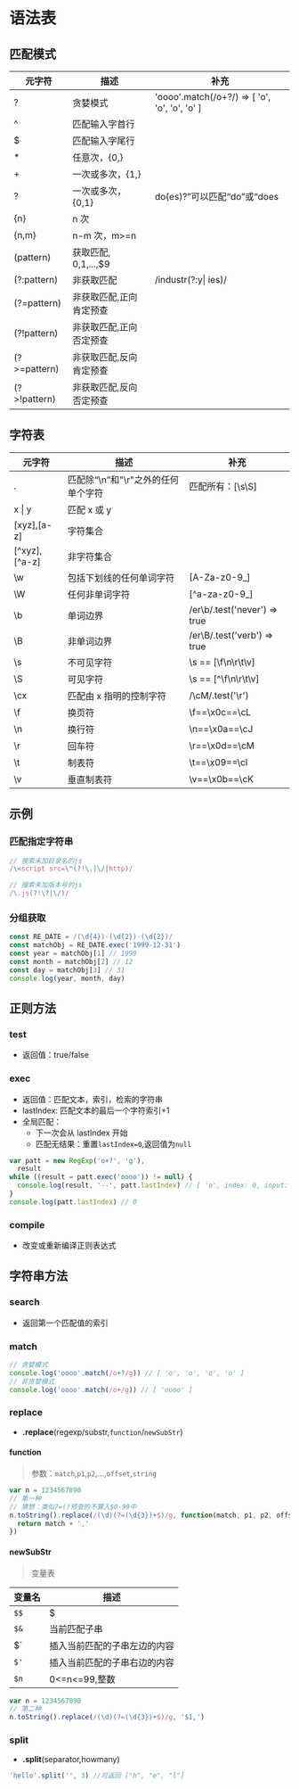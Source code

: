 # 语法表

## 匹配模式

| 元字符       | 描述                    | 补充                                          |
| ------------ | ----------------------- | --------------------------------------------- |
| ?            | 贪婪模式                | 'oooo'.match(/o+?/) => [ 'o', 'o', 'o', 'o' ] |
| ^            | 匹配输入字首行          |                                               |
| \$           | 匹配输入字尾行          |                                               |
| \*           | 任意次，{0,}            |                                               |
| +            | 一次或多次，{1,}        |                                               |
| ?            | 一次或多次，{0,1}       | do(es)?”可以匹配“do”或“does                   |
| {n}          | n 次                    |                                               |
| {n,m}        | n-m 次，m>=n            |                                               |
| (pattern)    | 获取匹配, $0,$1,...,\$9 |                                               |
| (?:pattern)  | 非获取匹配              | /industr(?:y\| ies)/                          |
| (?=pattern)  | 非获取匹配,正向肯定预查 |                                               |
| (?!pattern)  | 非获取匹配,正向否定预查 |                                               |
| (?>=pattern) | 非获取匹配,反向肯定预查 |                                               |
| (?>!pattern) | 非获取匹配,反向否定预查 |                                               |

## 字符表

| 元字符        | 描述                               | 补充                         |
| ------------- | ---------------------------------- | ---------------------------- |
| .             | 匹配除“\n”和"\r"之外的任何单个字符 | 匹配所有：[\s\S]             |
| x \| y        | 匹配 x 或 y                        |                              |
| [xyz],[a-z]   | 字符集合                           |                              |
| [^xyz],[^a-z] | 非字符集合                         |                              |
| \w            | 包括下划线的任何单词字符           | [A-Za-z0-9_]                 |
| \W            | 任何非单词字符                     | [^a-za-z0-9_]                |
| \b            | 单词边界                           | /er\b/.test('never') => true |
| \B            | 非单词边界                         | /er\B/.test('verb') => true  |
| \s            | 不可见字符                         | \s == [\f\n\r\t\v]           |
| \S            | 可见字符                           | \s == [^\f\n\r\t\v]          |
| \cx           | 匹配由 x 指明的控制字符            | /\cM/.test('\r')             |
| \f            | 换页符                             | \f==\x0c==\cL                |
| \n            | 换行符                             | \n==\x0a==\cJ                |
| \r            | 回车符                             | \r==\x0d==\cM                |
| \t            | 制表符                             | \t==\x09==\cl                |
| \v            | 垂直制表符                         | \v==\x0b==\cK                |

## 示例

### 匹配指定字符串

```js
// 搜索未加目录名的js
/\<script src=\"(?!\.|\/|http)/

// 搜索未加版本号的js
/\.js(?!\?|\/)/
```

### 分组获取

```js
const RE_DATE = /(\d{4})-(\d{2})-(\d{2})/
const matchObj = RE_DATE.exec('1999-12-31')
const year = matchObj[1] // 1999
const month = matchObj[2] // 12
const day = matchObj[3] // 31
console.log(year, month, day)
```

## 正则方法

### test

- 返回值：true/false

### exec

- 返回值：匹配文本，索引，检索的字符串
- lastIndex: 匹配文本的最后一个字符索引+1
- 全局匹配：
  - 下一次会从 lastIndex 开始
  - 匹配无结果：重置`lastIndex=0`,返回值为`null`

```js
var patt = new RegExp('o+?', 'g'),
  result
while ((result = patt.exec('oooo')) != null) {
  console.log(result, '--', patt.lastIndex) // [ 'o', index: 0, input: 'oooo', groups: undefined ] -- 1
}
console.log(patt.lastIndex) // 0
```

### compile

- 改变或重新编译正则表达式

## 字符串方法

### search

- 返回第一个匹配值的索引

### match

```js
// 贪婪模式
console.log('oooo'.match(/o+?/g)) // [ 'o', 'o', 'o', 'o' ]
// 非贪婪模式
console.log('oooo'.match(/o+/g)) // [ 'oooo' ]
```

### replace

- **.replace**(regexp/substr,`function`/`newSubStr`)

#### function

> 参数：`match`,`p1`,`p2`,...,`offset`,`string`

```js
var n = 1234567890
// 第一种
// 猜想：类似?=()预查的不算入$0-99中
n.toString().replace(/(\d)(?=(\d{3})+$)/g, function(match, p1, p2, offset, string) {
  return match + ','
})
```

#### newSubStr

> 变量表

| 变量名                             | 描述                         |
| ---------------------------------- | ---------------------------- |
| `$$`                               | \$                           |
| `$&`                               | 当前匹配子串                 |
| \$` | 插入当前匹配的子串左边的内容 |
| `$'`                               | 插入当前匹配的子串右边的内容 |
| `$n`                               | 0<=n<=99,整数                |

```js
var n = 1234567890
// 第二种
n.toString().replace(/(\d)(?=(\d{3})+$)/g, '$1,')
```

### split

- **.split**(separator,howmany)

```js
'hello'.split('', 3) //可返回 ["h", "e", "l"]
```

